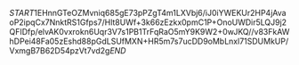 $START$1EHnnGTeOZMvniq685gE73pPZgT4m1LXVbj6/iJ0iYWEKUr2HP4jAvaoP2ipqCx7NnktRS1Gfps7/Hlt8UWf+3k66zEzkx0pmC1P+OnoUWDir5LQJ9j2QFIDfp/elvAK0vxrokn6Uqr3V7s1PB1TrFqRaO5mY9K9W2+0wJKQ//v83FkAWhDPei48Fa05zEshd88pGdLSUfMXN+HR5m7s7ucDD9oMbLnxl71SDUMkUP/VxmgB7B62D54pzVt7vd2g$END$